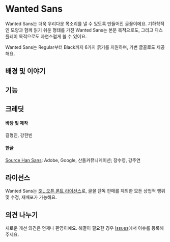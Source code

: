 # Wanted Sans

Wanted Sans는 더욱 우리다운 목소리를 낼 수 있도록 만들어진 글꼴이에요. 기하학적인 모양과 함께 읽기 쉬운 형태를 가진 Wanted Sans는 본문 목적으로도, 그리고 디스플레이 목적으로도 자연스럽게 쓸 수 있어요.

Wanted Sans는 Regular부터 Black까지 6가지 굵기를 지원하며, 가변 글꼴로도 제공해요.

## 배경 및 이야기

## 기능

## 크레딧

#### 바탕 및 제작

길형진, 강한빈

#### 한글

[Source Han Sans](https://github.com/adobe-fonts/source-han-sans): Adobe, Google, 산돌커뮤니케이션; 장수영, 강주연

## 라이선스

Wanted Sans는 [SIL 오픈 폰트 라이선스](https://scripts.sil.org/OFL)로, 글꼴 단독 판매를 제외한 모든 상업적 행위 및 수정, 재배포가 가능해요.

## 의견 나누기

새로운 개선 의견은 언제나 환영이에요. 해결이 필요한 경우 [Issues](https://github.com/wanteddev/wanted-sans/issues)에서 이슈를 등록해주세요.

